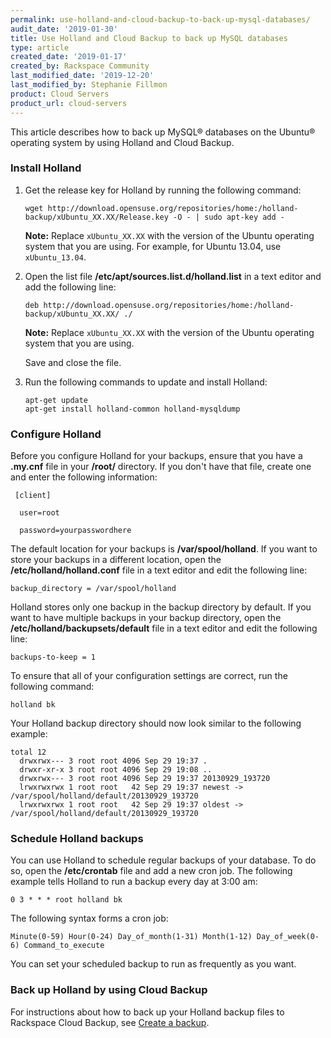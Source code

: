 ```yaml
---
permalink: use-holland-and-cloud-backup-to-back-up-mysql-databases/
audit_date: '2019-01-30'
title: Use Holland and Cloud Backup to back up MySQL databases
type: article
created_date: '2019-01-17'
created_by: Rackspace Community
last_modified_date: '2019-12-20'
last_modified_by: Stephanie Fillmon
product: Cloud Servers
product_url: cloud-servers
---
```


This article describes how to back up MySQL&reg; databases on the Ubuntu&reg; operating system by using Holland and Cloud Backup.

### Install Holland

1. Get the release key for Holland by running the following command:

       wget http://download.opensuse.org/repositories/home:/holland-backup/xUbuntu_XX.XX/Release.key -O - | sudo apt-key add -

   **Note:** Replace `xUbuntu_XX.XX` with the version of the Ubuntu operating system that you are using. For example, for Ubuntu 13.04, use
   `xUbuntu_13.04`.

2. Open the list file **/etc/apt/sources.list.d/holland.list** in a text editor and add the following line:

       deb http://download.opensuse.org/repositories/home:/holland-backup/xUbuntu_XX.XX/ ./

   **Note:** Replace `xUbuntu_XX.XX` with the version of the Ubuntu operating system that you are using.

   Save and close the file.

3. Run the following commands to update and install Holland:

       apt-get update
       apt-get install holland-common holland-mysqldump


### Configure Holland

Before you configure Holland for your backups, ensure that you have a **.my.cnf** file in your **/root/** directory.
If you don't have that file, create one and enter the following information:

     [client]

      user=root

      password=yourpasswordhere

The default location for your backups is **/var/spool/holland**. If you want to store your backups in a different
location, open the **/etc/holland/holland.conf** file in a text editor and edit the following line:

    backup_directory = /var/spool/holland

Holland stores only one backup in the backup directory by default. If you want to have multiple backups in your backup
directory, open the **/etc/holland/backupsets/default** file in a text editor and edit the following line:

    backups-to-keep = 1

To ensure that all of your configuration settings are correct, run the following command:

    holland bk

Your Holland backup directory should now look similar to the following example:

    total 12
      drwxrwx--- 3 root root 4096 Sep 29 19:37 .
      drwxr-xr-x 3 root root 4096 Sep 29 19:08 ..
      drwxrwx--- 3 root root 4096 Sep 29 19:37 20130929_193720
      lrwxrwxrwx 1 root root   42 Sep 29 19:37 newest -> /var/spool/holland/default/20130929_193720
      lrwxrwxrwx 1 root root   42 Sep 29 19:37 oldest -> /var/spool/holland/default/20130929_193720

### Schedule Holland backups

You can use Holland to schedule regular backups of your database. To do so, open the **/etc/crontab** file and add a new
cron job. The following example tells Holland to run a backup every day at 3:00 am:

    0 3 * * * root holland bk

The following syntax forms a cron job:

    Minute(0-59) Hour(0-24) Day_of_month(1-31) Month(1-12) Day_of_week(0-6) Command_to_execute

You can set your scheduled backup to run as frequently as you want.

### Back up Holland by using Cloud Backup

For instructions about how to back up your Holland backup files to Rackspace Cloud Backup, see
[Create a backup](/how-to/rackspace-cloud-backup-create-a-backup).

